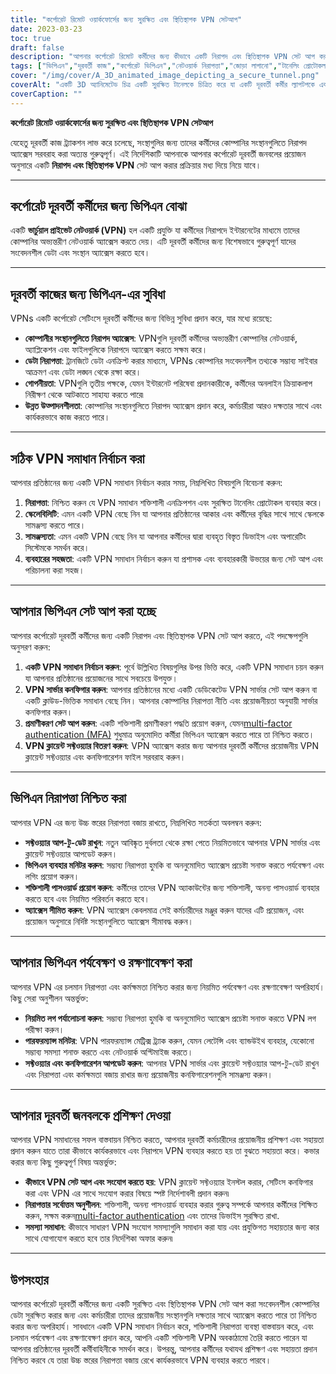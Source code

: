 ```yaml
---
title: "কর্পোরেট রিমোট ওয়ার্কফোর্সের জন্য সুরক্ষিত এবং স্থিতিস্থাপক VPN সেটআপ"
date: 2023-03-23
toc: true
draft: false
description: "আপনার কর্পোরেট রিমোট কর্মীদের জন্য কীভাবে একটি নিরাপদ এবং স্থিতিস্থাপক VPN সেট আপ করবেন তা আবিষ্কার করুন, কোম্পানির সংস্থানগুলিতে নিরাপদ অ্যাক্সেস নিশ্চিত করুন।"
tags: ["ভিপিএন","দূরবর্তী কাজ","কর্পোরেট ভিপিএন","নেটওয়ার্ক নিরাপত্তা","জোড়া লাগানো","টানেলিং প্রোটোকল","ভিপিএন সেটআপ","ভিপিএন সার্ভার","ভিপিএন নিরাপত্তা","ভিপিএন রক্ষণাবেক্ষণ","ভিপিএন পর্যবেক্ষণ","ভিপিএন সমাধান","প্রমাণিকরণ","তথ্য নিরাপত্তা","গোপনীয়তা","কর্মক্ষমতা","মাপযোগ্যতা","সামঞ্জস্যতা","কর্মচারী প্রশিক্ষণ","সেরা অনুশীলন"]
cover: "/img/cover/A_3D_animated_image_depicting_a_secure_tunnel.png"
coverAlt: "একটি 3D অ্যানিমেটেড চিত্র একটি সুরক্ষিত টানেলকে চিত্রিত করে যা একটি দূরবর্তী কর্মীর ল্যাপটপকে একটি কোম্পানির বিল্ডিংয়ের সাথে সংযুক্ত করে, VPN সংযোগের প্রতীক। একটি ঢাল আইকন টানেলের উপরে ঘোরাফেরা করে, যা নিরাপত্তা এবং স্থিতিস্থাপকতার প্রতিনিধিত্ব করে।"
coverCaption: ""
---
```


**কর্পোরেট রিমোট ওয়ার্কফোর্সের জন্য সুরক্ষিত এবং স্থিতিস্থাপক VPN সেটআপ**

যেহেতু দূরবর্তী কাজ ট্র্যাকশন লাভ করে চলেছে, সংস্থাগুলির জন্য তাদের কর্মীদের কোম্পানির সংস্থানগুলিতে নিরাপদ অ্যাক্সেস সরবরাহ করা অত্যন্ত গুরুত্বপূর্ণ। এই নির্দেশিকাটি আপনাকে আপনার কর্পোরেট দূরবর্তী জনবলের প্রয়োজন অনুসারে একটি **নিরাপদ এবং স্থিতিস্থাপক VPN** সেট আপ করার প্রক্রিয়ার মধ্য দিয়ে নিয়ে যাবে।

______

## **কর্পোরেট দূরবর্তী কর্মীদের জন্য ভিপিএন বোঝা**

একটি **ভার্চুয়াল প্রাইভেট নেটওয়ার্ক (VPN)** হল একটি প্রযুক্তি যা কর্মীদের নিরাপদে ইন্টারনেটের মাধ্যমে তাদের কোম্পানির অভ্যন্তরীণ নেটওয়ার্ক অ্যাক্সেস করতে দেয়। এটি দূরবর্তী কর্মীদের জন্য বিশেষভাবে গুরুত্বপূর্ণ যাদের সংবেদনশীল ডেটা এবং সংস্থান অ্যাক্সেস করতে হবে।

______

## **দূরবর্তী কাজের জন্য ভিপিএন-এর সুবিধা**

VPNs একটি কর্পোরেট সেটিংসে দূরবর্তী কর্মীদের জন্য বিভিন্ন সুবিধা প্রদান করে, যার মধ্যে রয়েছে:

- **কোম্পানীর সংস্থানগুলিতে নিরাপদ অ্যাক্সেস**: VPNগুলি দূরবর্তী কর্মীদের অভ্যন্তরীণ কোম্পানির নেটওয়ার্ক, অ্যাপ্লিকেশন এবং ফাইলগুলিকে নিরাপদে অ্যাক্সেস করতে সক্ষম করে।
- **ডেটা নিরাপত্তা**: ট্রানজিটে ডেটা এনক্রিপ্ট করার মাধ্যমে, VPNs কোম্পানির সংবেদনশীল তথ্যকে সম্ভাব্য সাইবার আক্রমণ এবং ডেটা লঙ্ঘন থেকে রক্ষা করে।
- **গোপনীয়তা**: VPNগুলি তৃতীয় পক্ষকে, যেমন ইন্টারনেট পরিষেবা প্রদানকারীকে, কর্মীদের অনলাইন ক্রিয়াকলাপ নিরীক্ষণ থেকে আটকাতে সাহায্য করতে পারে৷
- **উন্নত উত্পাদনশীলতা**: কোম্পানির সংস্থানগুলিতে নিরাপদ অ্যাক্সেস প্রদান করে, কর্মচারীরা আরও দক্ষতার সাথে এবং কার্যকরভাবে কাজ করতে পারে।

______

## **সঠিক VPN সমাধান নির্বাচন করা**

আপনার প্রতিষ্ঠানের জন্য একটি VPN সমাধান নির্বাচন করার সময়, নিম্নলিখিত বিষয়গুলি বিবেচনা করুন:

1. **নিরাপত্তা**: নিশ্চিত করুন যে VPN সমাধান শক্তিশালী এনক্রিপশন এবং সুরক্ষিত টানেলিং প্রোটোকল ব্যবহার করে।
2. **স্কেলেবিলিটি**: এমন একটি VPN বেছে নিন যা আপনার প্রতিষ্ঠানের আকার এবং কর্মীদের বৃদ্ধির সাথে সাথে স্কেলকে সামঞ্জস্য করতে পারে।
3. **সামঞ্জস্যতা**: এমন একটি VPN বেছে নিন যা আপনার কর্মীদের দ্বারা ব্যবহৃত বিস্তৃত ডিভাইস এবং অপারেটিং সিস্টেমকে সমর্থন করে।
4. **ব্যবহারের সহজতা**: একটি VPN সমাধান নির্বাচন করুন যা প্রশাসক এবং ব্যবহারকারী উভয়ের জন্য সেট আপ এবং পরিচালনা করা সহজ।

______

## **আপনার ভিপিএন সেট আপ করা হচ্ছে**

আপনার কর্পোরেট দূরবর্তী কর্মীদের জন্য একটি নিরাপদ এবং স্থিতিস্থাপক VPN সেট আপ করতে, এই পদক্ষেপগুলি অনুসরণ করুন:

1. **একটি VPN সমাধান নির্বাচন করুন**: পূর্বে উল্লিখিত বিষয়গুলির উপর ভিত্তি করে, একটি VPN সমাধান চয়ন করুন যা আপনার প্রতিষ্ঠানের প্রয়োজনের সাথে সবচেয়ে উপযুক্ত।
2. **VPN সার্ভার কনফিগার করুন**: আপনার প্রতিষ্ঠানের মধ্যে একটি ডেডিকেটেড VPN সার্ভার সেট আপ করুন বা একটি ক্লাউড-ভিত্তিক সমাধান বেছে নিন। আপনার কোম্পানির নিরাপত্তা নীতি এবং প্রয়োজনীয়তা অনুযায়ী সার্ভার কনফিগার করুন।
3. **প্রমাণীকরণ সেট আপ করুন**: একটি শক্তিশালী প্রমাণীকরণ পদ্ধতি প্রয়োগ করুন, যেমন[multi-factor authentication (MFA)](https://simeononsecurity.ch/articles/what-are-the-diferent-kinds-of-factors-in-mfa/) শুধুমাত্র অনুমোদিত কর্মীরা ভিপিএন অ্যাক্সেস করতে পারে তা নিশ্চিত করতে।
4. **VPN ক্লায়েন্ট সফ্টওয়্যার বিতরণ করুন**: VPN অ্যাক্সেস করার জন্য আপনার দূরবর্তী কর্মীদের প্রয়োজনীয় VPN ক্লায়েন্ট সফ্টওয়্যার এবং কনফিগারেশন ফাইল সরবরাহ করুন।

______

## **ভিপিএন নিরাপত্তা নিশ্চিত করা**

আপনার VPN এর জন্য উচ্চ স্তরের নিরাপত্তা বজায় রাখতে, নিম্নলিখিত সতর্কতা অবলম্বন করুন:

- **সফ্টওয়্যার আপ-টু-ডেট রাখুন**: নতুন আবিষ্কৃত দুর্বলতা থেকে রক্ষা পেতে নিয়মিতভাবে আপনার VPN সার্ভার এবং ক্লায়েন্ট সফ্টওয়্যার আপডেট করুন।
- **ভিপিএন ব্যবহার মনিটর করুন**: সম্ভাব্য নিরাপত্তা হুমকি বা অননুমোদিত অ্যাক্সেস প্রচেষ্টা সনাক্ত করতে পর্যবেক্ষণ এবং লগিং প্রয়োগ করুন।
- **শক্তিশালী পাসওয়ার্ড প্রয়োগ করুন**: কর্মীদের তাদের VPN অ্যাকাউন্টের জন্য শক্তিশালী, অনন্য পাসওয়ার্ড ব্যবহার করতে হবে এবং নিয়মিত পরিবর্তন করতে হবে।
- **অ্যাক্সেস সীমিত করুন**: VPN অ্যাক্সেস কেবলমাত্র সেই কর্মচারীদের মঞ্জুর করুন যাদের এটি প্রয়োজন, এবং প্রয়োজন অনুসারে নির্দিষ্ট সংস্থানগুলিতে অ্যাক্সেস সীমাবদ্ধ করুন।

______

## **আপনার ভিপিএন পর্যবেক্ষণ ও রক্ষণাবেক্ষণ করা**

আপনার VPN এর চলমান নিরাপত্তা এবং কর্মক্ষমতা নিশ্চিত করার জন্য নিয়মিত পর্যবেক্ষণ এবং রক্ষণাবেক্ষণ অপরিহার্য। কিছু সেরা অনুশীলন অন্তর্ভুক্ত:

- **নিয়মিত লগ পর্যালোচনা করুন**: সম্ভাব্য নিরাপত্তা হুমকি বা অননুমোদিত অ্যাক্সেস প্রচেষ্টা সনাক্ত করতে VPN লগ পরীক্ষা করুন।
- **পারফরম্যান্স মনিটর**: VPN পারফরম্যান্স মেট্রিক্স ট্র্যাক করুন, যেমন লেটেন্সি এবং ব্যান্ডউইথ ব্যবহার, যেকোনো সম্ভাব্য সমস্যা শনাক্ত করতে এবং নেটওয়ার্ক অপ্টিমাইজ করতে।
- **সফ্টওয়্যার এবং কনফিগারেশন আপডেট করুন**: আপনার VPN সার্ভার এবং ক্লায়েন্ট সফ্টওয়্যার আপ-টু-ডেট রাখুন এবং নিরাপত্তা এবং কর্মক্ষমতা বজায় রাখার জন্য প্রয়োজনীয় কনফিগারেশনগুলি সামঞ্জস্য করুন।

______

## **আপনার দূরবর্তী জনবলকে প্রশিক্ষণ দেওয়া**

আপনার VPN সমাধানের সফল বাস্তবায়ন নিশ্চিত করতে, আপনার দূরবর্তী কর্মচারীদের প্রয়োজনীয় প্রশিক্ষণ এবং সহায়তা প্রদান করুন যাতে তারা কীভাবে কার্যকরভাবে এবং নিরাপদে VPN ব্যবহার করতে হয় তা বুঝতে সহায়তা করে। কভার করার জন্য কিছু গুরুত্বপূর্ণ বিষয় অন্তর্ভুক্ত:

- **কীভাবে VPN সেট আপ এবং সংযোগ করতে হয়**: VPN ক্লায়েন্ট সফ্টওয়্যার ইনস্টল করার, সেটিংস কনফিগার করা এবং VPN এর সাথে সংযোগ করার বিষয়ে স্পষ্ট নির্দেশাবলী প্রদান করুন৷
- **নিরাপত্তার সর্বোত্তম অনুশীলন**: শক্তিশালী, অনন্য পাসওয়ার্ড ব্যবহার করার গুরুত্ব সম্পর্কে আপনার কর্মীদের শিক্ষিত করুন, সক্ষম করুন[multi-factor authentication](https://simeononsecurity.ch/articles/what-are-the-diferent-kinds-of-factors-in-mfa/) এবং তাদের ডিভাইস সুরক্ষিত রাখা.
- **সমস্যা সমাধান**: কীভাবে সাধারণ VPN সংযোগ সমস্যাগুলি সমাধান করা যায় এবং প্রযুক্তিগত সহায়তার জন্য কার সাথে যোগাযোগ করতে হবে তার নির্দেশিকা অফার করুন৷

______

## **উপসংহার**

আপনার কর্পোরেট দূরবর্তী কর্মীদের জন্য একটি সুরক্ষিত এবং স্থিতিস্থাপক VPN সেট আপ করা সংবেদনশীল কোম্পানির ডেটা সুরক্ষিত করার জন্য এবং কর্মচারীরা তাদের প্রয়োজনীয় সংস্থানগুলি দক্ষতার সাথে অ্যাক্সেস করতে পারে তা নিশ্চিত করার জন্য অপরিহার্য। সাবধানে একটি VPN সমাধান নির্বাচন করে, শক্তিশালী নিরাপত্তা ব্যবস্থা বাস্তবায়ন করে, এবং চলমান পর্যবেক্ষণ এবং রক্ষণাবেক্ষণ প্রদান করে, আপনি একটি শক্তিশালী VPN অবকাঠামো তৈরি করতে পারেন যা আপনার প্রতিষ্ঠানের দূরবর্তী কর্মীবাহিনীকে সমর্থন করে। উপরন্তু, আপনার কর্মীদের যথাযথ প্রশিক্ষণ এবং সহায়তা প্রদান নিশ্চিত করবে যে তারা উচ্চ স্তরের নিরাপত্তা বজায় রেখে কার্যকরভাবে VPN ব্যবহার করতে পারবে।

